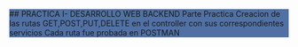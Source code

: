 <div style="background:#5171A5">
  ## PRACTICA I- DESARROLLO WEB BACKEND
  Parte Practica
  Creacion de las rutas GET,POST,PUT,DELETE en el controller con sus correspondientes servicios
  Cada ruta fue probada en POSTMAN
  
</div>
